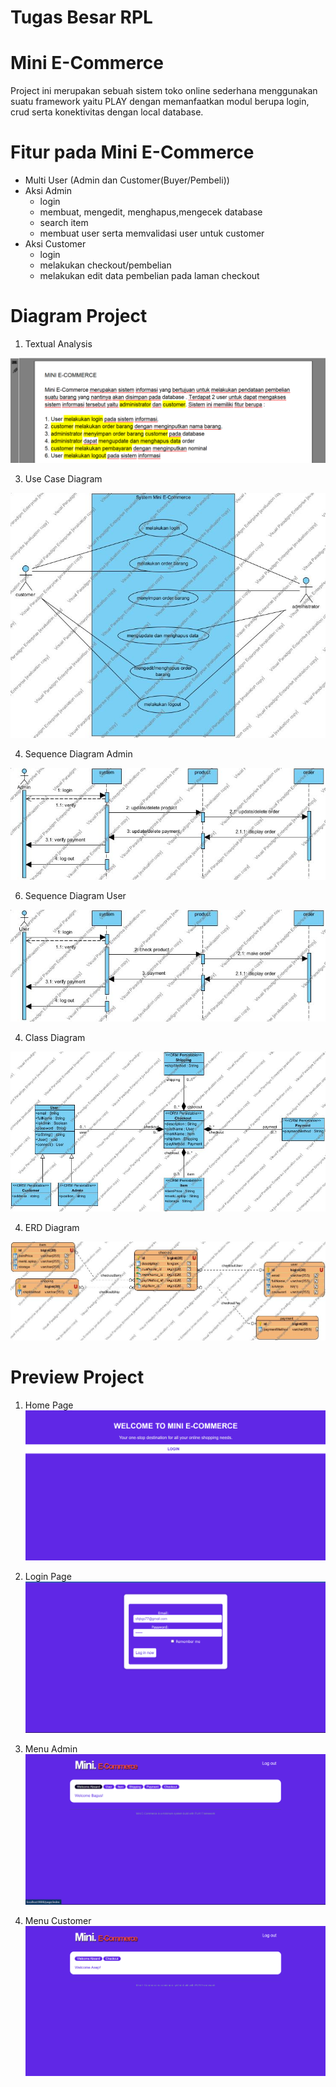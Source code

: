 # Tugas Besar RPL
# Mini E-Commerce
Project ini merupakan sebuah sistem toko online sederhana menggunakan suatu framework yaitu PLAY dengan memanfaatkan modul berupa login, crud serta konektivitas dengan local database.
# Fitur pada Mini E-Commerce
+ Multi User (Admin dan Customer(Buyer/Pembeli))
+ Aksi Admin
  - login
  - membuat, mengedit, menghapus,mengecek database
  - search item
  - membuat user serta memvalidasi user untuk customer 
+ Aksi Customer
  - login
  - melakukan checkout/pembelian
  - melakukan edit data pembelian pada laman checkout

# Diagram Project
1. Textual Analysis
   
![Gambar Login Page](https://github.com/alhailrose/Tugas_RPL_Mini-Commerce/blob/main/Diagram/Textual%20Analysis.png "Login Page")

3. Use Case Diagram
   
![Gambar Login Page](https://github.com/alhailrose/Tugas_RPL_Mini-Commerce/blob/main/Diagram/Use%20Case%20Diagram.jpg "Login Page")
   
4. Sequence Diagram Admin
   
![Gambar Menu Admin](https://github.com/alhailrose/Tugas_RPL_Mini-Commerce/blob/main/Diagram/Sequence%20Diagram%20Admin.jpg "Menu Admin")
   
6. Sequence Diagram User
   
![Gambar Menu Customer](https://github.com/alhailrose/Tugas_RPL_Mini-Commerce/blob/main/Diagram/Sequence%20Diagram%20User.jpg "Menu Customer")

4. Class Diagram
   
![Gambar Menu Customer](https://github.com/alhailrose/Tugas_RPL_Mini-Commerce/blob/main/Diagram/Class%20Diagram.jpg "Menu Customer")

4. ERD Diagram
   
![Gambar Menu Customer](https://github.com/alhailrose/Tugas_RPL_Mini-Commerce/blob/main/Diagram/Entity%20Relationship%20Diagram.jpg "Menu Customer")


# Preview Project
1. Home Page
![Gambar Homepage](https://github.com/alhailrose/Tugas_RPL_Mini-Commerce/blob/main/Homepage.png "Home Page")
   
2. Login Page
![Gambar Login Page](https://github.com/alhailrose/Tugas_RPL_Mini-Commerce/blob/main/Login%20Page.png "Login Page")
   
3. Menu Admin
![Gambar Menu Admin](https://github.com/alhailrose/Tugas_RPL_Mini-Commerce/blob/main/Menu%20Admin.png "Menu Admin")
   
4. Menu Customer
![Gambar Menu Customer](https://github.com/alhailrose/Tugas_RPL_Mini-Commerce/blob/main/Menu%20User.png "Menu Customer")
   
